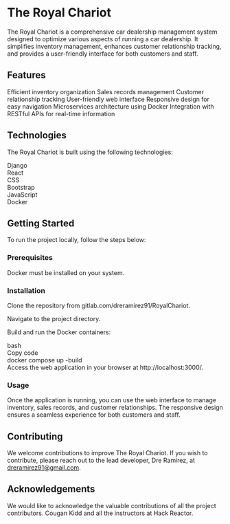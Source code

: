 # The Royal Chariot

The Royal Chariot is a comprehensive car dealership management system designed to optimize various aspects of running a car dealership. It simplifies inventory management, enhances customer relationship tracking, and provides a user-friendly interface for both customers and staff.

## Features

Efficient inventory organization
Sales records management
Customer relationship tracking
User-friendly web interface
Responsive design for easy navigation
Microservices architecture using Docker
Integration with RESTful APIs for real-time information

## Technologies

The Royal Chariot is built using the following technologies:

Django  
React  
CSS  
Bootstrap  
JavaScript  
Docker  

## Getting Started
To run the project locally, follow the steps below:

### Prerequisites
Docker must be installed on your system.

### Installation
Clone the repository from gitlab.com/dreramirez91/RoyalChariot.

Navigate to the project directory.

Build and run the Docker containers:

bash   
Copy code   
docker compose up -build   
Access the web application in your browser at http://localhost:3000/.

### Usage
Once the application is running, you can use the web interface to manage inventory, sales records, and customer relationships. The responsive design ensures a seamless experience for both customers and staff.

## Contributing
We welcome contributions to improve The Royal Chariot. If you wish to contribute, please reach out to the lead developer, Dre Ramirez, at dreramirez91@gmail.com.

## Acknowledgements
We would like to acknowledge the valuable contributions of all the project contributors. Cougan Kidd and all the instructors at Hack Reactor.
